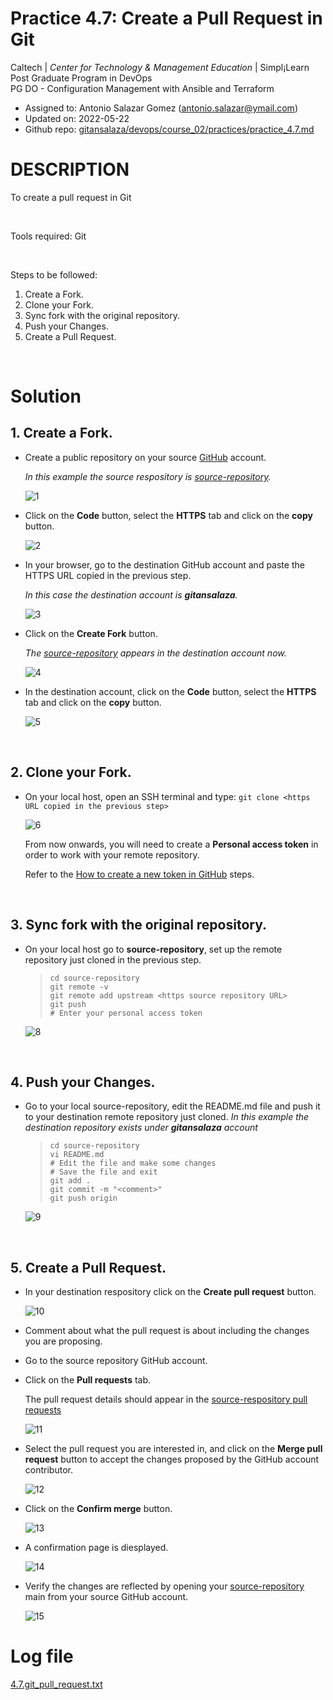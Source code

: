 # Practice 4.7: Create a Pull Request in Git

Caltech | _Center for Technology & Management Education_ | Simpl¡Learn <br/>
Post Graduate Program in DevOps <br/>
PG DO - Configuration Management with Ansible and Terraform <br/>

- Assigned to: Antonio Salazar Gomez ([antonio.salazar@ymail.com](mailto:antonio.salazar@ymail.com))
- Updated on:  2022-05-22 
- Github repo: [gitansalaza/devops/course_02/practices/practice_4.7.md](https://github.com/gitansalaza/devops/blob/main/course_02/practices/practice_4.7.md)

# DESCRIPTION
To create a pull request in Git

<br/>

Tools required: Git

<br/>

Steps to be followed:

1. Create a Fork.
2. Clone your Fork.
3. Sync fork with the original repository.
4. Push your Changes.
5. Create a Pull Request.

<br/>

# Solution
## 1. Create a Fork. 

- Create a public repository on your source [GitHub](https://github.com) account. 
  
    _In this example the source respository is [source-repository](https://github.com/asgdevops/source-repository)._

    ![1](images/4.7_create_a_pull_request_01.jpg)

- Click on the **Code** button, select the **HTTPS** tab and click on the **copy** button.
 
    ![2](images/4.7_create_a_pull_request_02.jpg)

- In your browser, go to the destination GitHub account and paste the HTTPS URL copied in the previous step.

    _In this case the destination account is **gitansalaza**._

    ![3](images/4.7_create_a_pull_request_03.jpg)

- Click on the **Create Fork** button.

    _The [source-repository](https://github.com/asgdevops/source-repository) appears in the destination account now._

    ![4](images/4.7_create_a_pull_request_04.jpg)

- In the destination account, click on the **Code** button, select the **HTTPS** tab and click on the **copy** button.

    ![5](images/4.7_create_a_pull_request_05.jpg)

<br/>

## 2. Clone your Fork.
- On your local host, open an SSH terminal and type: `git clone <https URL copied in the previous step>`

    ![6](images/4.7_create_a_pull_request_06.jpg)

    From now onwards, you will need to create a **Personal access token** in order to work with your remote repository.

    Refer to the [How to create a new token in GitHub](https://github.com/gitansalaza/devops/tree/main/token) steps.

<br/>

## 3. Sync fork with the original repository.
- On your local host go to **source-repository**, set up the remote repository just cloned in the previous step.

    >```
    > cd source-repository
    > git remote -v
    > git remote add upstream <https source repository URL>
    > git push 
    > # Enter your personal access token 
    >```

    ![8](images/4.7_create_a_pull_request_08.jpg)

<br/>

## 4. Push your Changes.    

- Go to your local source-repository, edit the README.md file and push it to your destination remote repository just cloned. _In this example the destination repository exists under **gitansalaza** account_

    >```
    > cd source-repository
    > vi README.md
    > # Edit the file and make some changes 
    > # Save the file and exit
    > git add .
    > git commit -m "<comment>"
    > git push origin
    >```

    ![9](images/4.7_create_a_pull_request_09.jpg)

<br/>

## 5. Create a Pull Request.
- In your destination respository click on the **Create pull request** button.

    ![10](images/4.7_create_a_pull_request_10.jpg)

- Comment about what the pull request is about including the changes you are proposing.

- Go to the source repository GitHub account.
- Click on the **Pull requests** tab.
    
    The pull request details should appear in the [source-respository pull requests](https://github.com/asgdevops/source-repository/pulls?q=is%3Apr+is%3Aclosed)

    ![11](images/4.7_create_a_pull_request_11.jpg)

- Select the pull request you are interested in, and click on the **Merge pull request** button to accept the changes proposed by the GitHub account contributor.

    ![12](images/4.7_create_a_pull_request_12.jpg)

- Click on the **Confirm merge** button.

    ![13](images/4.7_create_a_pull_request_13.jpg)

- A confirmation page is diesplayed.

    ![14](images/4.7_create_a_pull_request_14.jpg)

- Verify the changes are reflected by opening your [source-repository](https://github.com/asgdevops/source-repository) main from your source GitHub account.
  
    ![15](images/4.7_create_a_pull_request_15.jpg)


# Log file
[4.7.git_pull_request.txt](logs/4.7.git_pull_request.txt) 
